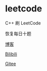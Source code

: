 # leetcode

C++ 刷 LeetCode

恢复每日十题

[博客](https://blog.csdn.net/u013570834)

[Bilibili](https://space.bilibili.com/92549342/dynamic)

[Gitee](https://gitee.com/a981008/leetcode-cpp)
